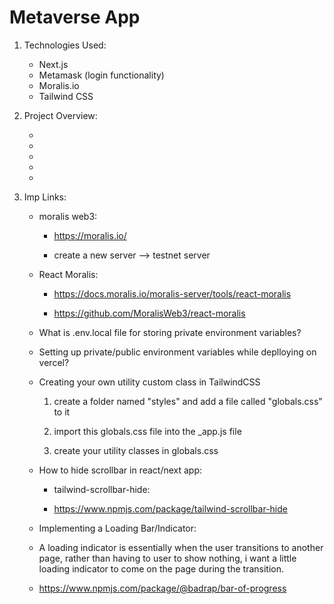 # Metaverse App

1. Technologies Used:

    - Next.js
    - Metamask (login functionality)
    - Moralis.io
    - Tailwind CSS

2. Project Overview:

    - 
    -
    -
    -
    -

3. Imp Links:

    - moralis web3:

        - https://moralis.io/

        - create a new server --> testnet server

    - React Moralis:

        - https://docs.moralis.io/moralis-server/tools/react-moralis

        - https://github.com/MoralisWeb3/react-moralis

    - What is .env.local file for storing private environment variables?

    - Setting up private/public environment variables while deplloying on vercel? 

    - Creating your own utility custom class in TailwindCSS

        1. create a folder named "styles" and add a file called "globals.css" to it

        2. import this globals.css file into the _app.js file

        3. create your utility classes in globals.css

    - How to hide scrollbar in react/next app:

        - tailwind-scrollbar-hide:

        - https://www.npmjs.com/package/tailwind-scrollbar-hide
    
    - Implementing a Loading Bar/Indicator:

    - A loading indicator is essentially when the user transitions to another
    page, rather than having to user to show nothing, i want a little loading indicator to come on the page during the transition.

    - https://www.npmjs.com/package/@badrap/bar-of-progress
